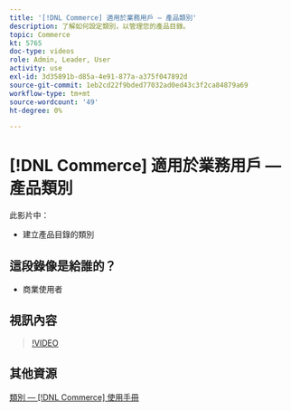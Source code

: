 ```yaml
---
title: '[!DNL Commerce] 適用於業務用戶 — 產品類別'
description: 了解如何設定類別，以管理您的產品目錄。
topic: Commerce
kt: 5765
doc-type: videos
role: Admin, Leader, User
activity: use
exl-id: 3d35891b-d85a-4e91-877a-a375f047892d
source-git-commit: 1eb2cd22f9bded77032ad0ed43c3f2ca84879a69
workflow-type: tm+mt
source-wordcount: '49'
ht-degree: 0%

---
```


# [!DNL Commerce] 適用於業務用戶 — 產品類別

此影片中：

- 建立產品目錄的類別

## 這段錄像是給誰的？

- 商業使用者

## 視訊內容

>[!VIDEO](https://video.tv.adobe.com/v/35950?quality=12&learn=on)

## 其他資源

[類別 —  [!DNL Commerce] 使用手冊](https://docs.magento.com/user-guide/catalog/categories.html)
